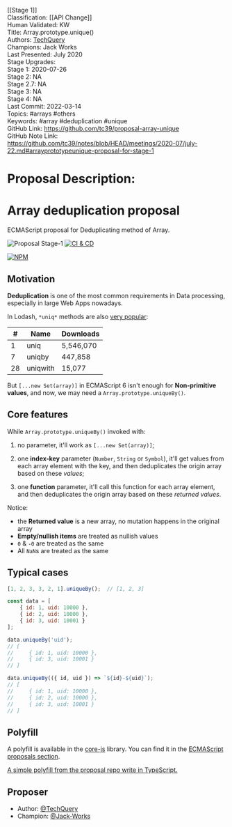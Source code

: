 [[Stage 1]]<br>Classification: [[API Change]]<br>Human Validated: KW<br>Title: Array.prototype.unique()<br>Authors: [TechQuery](https://github.com/TechQuery)<br>Champions: Jack Works<br>Last Presented: July 2020<br>Stage Upgrades:<br>Stage 1: 2020-07-26  
Stage 2: NA  
Stage 2.7: NA  
Stage 3: NA  
Stage 4: NA<br>Last Commit: 2022-03-14<br>Topics: #arrays #others<br>Keywords: #array #deduplication #unique <br>GitHub Link: https://github.com/tc39/proposal-array-unique <br>GitHub Note Link: https://github.com/tc39/notes/blob/HEAD/meetings/2020-07/july-22.md#arrayprototypeunique-proposal-for-stage-1
# Proposal Description:<br>
# Array deduplication proposal

ECMAScript proposal for Deduplicating method of Array.

![Proposal Stage-1](https://img.shields.io/badge/Proposal-Stage--1-red)
[![CI & CD](https://github.com/tc39/proposal-array-unique/actions/workflows/main.yml/badge.svg)][1]

[![NPM](https://nodei.co/npm/array-unique-proposal.png?downloads=true&downloadRank=true&stars=true)][2]

## Motivation

**Deduplication** is one of the most common requirements in Data processing, especially in large Web Apps nowadays.

In Lodash, `*uniq*` methods are also [very popular][3]:

| #   | Name     | Downloads |
| --- | -------- | --------- |
| 1   | uniq     | 5,546,070 |
| 7   | uniqby   | 447,858   |
| 28  | uniqwith | 15,077    |

But `[...new Set(array)]` in ECMAScript 6 isn't enough for **Non-primitive values**, and now, we may need a `Array.prototype.uniqueBy()`.

## Core features

While `Array.prototype.uniqueBy()` invoked with:

1.  no parameter, it'll work as `[...new Set(array)]`;

2.  one **index-key** parameter (`Number`, `String` or `Symbol`), it'll get values from each array element with the key, and then deduplicates the origin array based on these _values_;

3.  one **function** parameter, it'll call this function for each array element, and then deduplicates the origin array based on these _returned values_.

Notice:

-   the **Returned value** is a new array, no mutation happens in the original array
-   **Empty/nullish items** are treated as nullish values
-   `0` & `-0` are treated as the same
-   All `NaN`s are treated as the same

## Typical cases

```JavaScript
[1, 2, 3, 3, 2, 1].uniqueBy();  // [1, 2, 3]

const data = [
    { id: 1, uid: 10000 },
    { id: 2, uid: 10000 },
    { id: 3, uid: 10001 }
];

data.uniqueBy('uid');
// [
//     { id: 1, uid: 10000 },
//     { id: 3, uid: 10001 }
// ]

data.uniqueBy(({ id, uid }) => `${id}-${uid}`);
// [
//     { id: 1, uid: 10000 },
//     { id: 2, uid: 10000 },
//     { id: 3, uid: 10001 }
// ]
```

## Polyfill

A polyfill is available in the [core-js][4] library. You can find it in the [ECMAScript proposals section][5].

[A simple polyfill from the proposal repo write in TypeScript.](polyfill/index.ts)

## Proposer

-   Author: [@TechQuery](https://github.com/TechQuery)
-   Champion: [@Jack-Works](https://github.com/Jack-Works)

[1]: https://github.com/tc39/proposal-array-unique/actions/workflows/main.yml
[2]: https://nodei.co/npm/array-unique-proposal/
[3]: https://github.com/AndrewRot/lodash-function-usage/blob/9ec92a7980e321f8a32dd62e13addd6562ba4612/README.md
[4]: https://github.com/zloirock/core-js
[5]: https://github.com/zloirock/core-js#array-deduplication